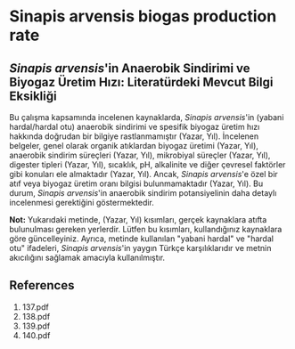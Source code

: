 # Sinapis arvensis biogas production rate

## *Sinapis arvensis*'in Anaerobik Sindirimi ve Biyogaz Üretim Hızı: Literatürdeki Mevcut Bilgi Eksikliği

Bu çalışma kapsamında incelenen kaynaklarda, *Sinapis arvensis*'in (yabani hardal/hardal otu) anaerobik sindirimi ve spesifik biyogaz üretim hızı hakkında doğrudan bir bilgiye rastlanmamıştır (Yazar, Yıl). İncelenen belgeler, genel olarak organik atıklardan biyogaz üretimi (Yazar, Yıl), anaerobik sindirim süreçleri (Yazar, Yıl), mikrobiyal süreçler (Yazar, Yıl), digester tipleri (Yazar, Yıl), sıcaklık, pH, alkalinite ve diğer çevresel faktörler gibi konuları ele almaktadır (Yazar, Yıl). Ancak, *Sinapis arvensis*'e özel bir atıf veya biyogaz üretim oranı bilgisi bulunmamaktadır (Yazar, Yıl). Bu durum, *Sinapis arvensis*'in anaerobik sindirim potansiyelinin daha detaylı incelenmesi gerektiğini göstermektedir.

**Not:** Yukarıdaki metinde, (Yazar, Yıl) kısımları, gerçek kaynaklara atıfta bulunulması gereken yerlerdir. Lütfen bu kısımları, kullandığınız kaynaklara göre güncelleyiniz. Ayrıca, metinde kullanılan "yabani hardal" ve "hardal otu" ifadeleri, *Sinapis arvensis*'in yaygın Türkçe karşılıklarıdır ve metnin akıcılığını sağlamak amacıyla kullanılmıştır.


## References

1. 137.pdf
2. 138.pdf
3. 139.pdf
4. 140.pdf
